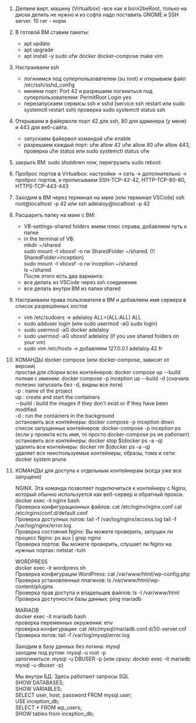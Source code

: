 1. Делаем вирт. машину (Virtualbox) -все как в born2beRoot, только на диски делить не нужно и из софта надо поставить GNOME и SSH server. 10 гиг - норм
2. В готовой ВМ ставим пакеты:
   - apt update
   - apt upgrade
   - apt install -y sudo ufw docker docker-compose make vim
3. Настраиваем ssh
   - логинимся под суперпользователем (su root) и открываем файл /etc/ssh/sshd_config
   - меняем порт: Port 42 и разрешаем логиниться под суперпользователем: PermitRoot Login yes
   - перезапускаем сервисы ssh и sshd (service ssh restart или sudo systemctl restart ssh) проверка sudo systemctl status ssh
4. Открываем в файерволе порт 42 для ssh, 80 для админера (у меня)  и 443 для веб-сайта.
   - запускаем файервол командой ufw enable
   - разрешаем каждый порт: ufw allow 42 ufw allow 80 ufw allow 443, проверка ufw status или sudo systemctl status ufw
5. закрыть ВМ: sudo shutdown now, перегрузить sudo reboot
6. Проброс портов в Virtualbox: настройки -> сеть -> дополнительно -> проброс портов, и прописываем SSH-TCP-42-42, HTTP-TCP-80-80, HTTPS-TCP-443-443
7. Заходим в ВМ через терминал на маке (или терминал VSCode) ssh root@localhost -p 42 или ssh adelaloy@localhost -p 42
8. Расшарить папку на маке с ВМ:
   - VB-settings-shared folders жмем плюс справа, добавляем путь к папке
   - in the terminal of VB:  
        mkdir ~/shared  
        sudo mount -t vboxsf -o rw SharedFolder ~/shared.  (!!  SharedFolder=inception)  
        sudo mount -t vboxsf -o rw inception ~/shared  
        ls ~/shared  
  После этого есть два варианта:  
   - все делать из VSCode через ssh соединение  
   - все делать внутри ВМ из папки shared  
9. Настраиваем права пользователя в ВМ и добавляем имя сервера в список разрешённых хостов
   - vim /etc/sudoers -> adelaloy ALL=(ALL:ALL) ALL
   - sudo adduser login (или sudo usermod -aG sudo login)
   - sudo usermod -aG docker adelaloy
   - sudo usermod -aG vboxsf adelaloy (if you use shared folders on your vm)
   - sudo vim /etc/hosts -> добавляем 127.0.0.1 adelaloy.42.fr
  
10. КОМАНДЫ docker compose (или docker-compose, зависит от версии)  
    простая для сборки всех контейнеров: docker compose up --build  
    полная с именем: docker compose -p inception up --build -d (сначала полезно запускать без -d, видны все логи)    
         -p : name of the project  
         up : create and start the containers  
         --build : build the images if they don't exist or if they have been modified  
         -d : run the containers in the background  
    остановить все контейнеры: docker compose -p inception down  
    список запущенных контейнеров: docker-compose -p inception ps (если у проекта есть имя, то просто docker-compose ps не работает)  
    остановить все контейнеры: docker stop $(docker ps -a -q)  
    удалить все контейнеры: docker rm $(docker ps -a -q)  
    удаляет все неиспользуемые контейнеры, образы, тома и сети: docker system prune  
  
11. КОМАНДЫ для доступа к отдельным контейнерам (когда уже все запущено)  
      
    NGINX. Эта команда позволяет подключиться к контейнеру с Nginx, который обычно используется как веб-сервер и обратный прокси.  
    docker exec -it nginx bash  
    Проверка конфигурационных файлов: cat /etc/nginx/nginx.conf cat /etc/nginx/conf.d/default.conf  
    Проверка доступных логов: tail -f /var/log/nginx/access.log tail -f /var/log/nginx/error.log  
    Проверка состояния Nginx: Вы можете проверить, запущен ли процесс Nginx: ps aux | grep nginx  
    Проверка портов: Вы можете проверить, слушает ли Nginx на нужных портах: netstat -tuln  
  
    WORDPRESS  
    docker exec -it wordpress sh  
    Проверка конфигурации WordPress: cat /var/www/html/wp-config.php  
    Проверка установленных плагинов: ls /var/www/html/wp-content/plugins  
    Проверка прав доступа и владельцев файлов: ls -l /var/www/html  
    Проверка доступности базы данных: ping mariadb  
  
    MARIADB  
    docker exec -it mariadb bash  
    проверка переменных окружения: env  
    проверка конфигурации: cat /etc/mysql/mariadb.conf.d/50-server.cnf  
    Проверка логов: tail -f /var/log/mysql/error.log  
  
    Заходим в базу данных без логина: mysql  
    заходим под рутом: mysql -u root -p  
    залогиниться: mysql -u DBUSER -p (или сразу: docker exec -it mariadb mysql -u dbuser -p)  
  
    Мы внутри БД. Здесь работают запросы SQL  
    SHOW DATABASES;  
    SHOW VARIABLES;  
    SELECT user, host, password FROM mysql.user;  
    USE inception_db;  
    SELECT * FROM wp_users;  
    SHOW tables from inception_db;  



    
